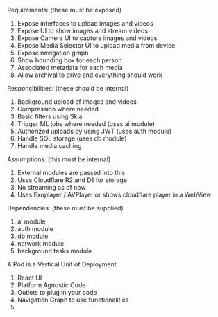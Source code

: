 Requirements: (these must be exposed)
1. Expose interfaces to upload images and videos
2. Expose UI to show images and stream videos
3. Expose Camera UI to capture images and videos
4. Expose Media Selector UI to upload media from device
5. Expose navigation graph
6. Show bounding box for each person
7. Associated metadata for each media
8. Allow archival to drive and everything should work

Responsibilities: (these should be internal)
1. Background upload of images and videos
2. Compression where needed
3. Basic filters using Skia
4. Trigger ML jobs where needed (uses ai module)
5. Authorized uploads by using JWT (uses auth module)
6. Handle SQL storage (uses db module)
7. Handle media caching

Assumptions: (this must be internal)
1. External modules are passed into this
2. Uses Cloudflare R2 and D1 for storage
3. No streaming as of now
4. Uses Exoplayer / AVPlayer or shows cloudflare player in a WebView

Dependencies: (these must be supplied)
1. ai module
2. auth module
3. db module
4. network module
5. background tasks module

A Pod is a Vertical Unit of Deployment
1. React UI
2. Platform Agnostic Code
3. Outlets to plug in your code
4. Navigation Graph to use functionalities
5. 

